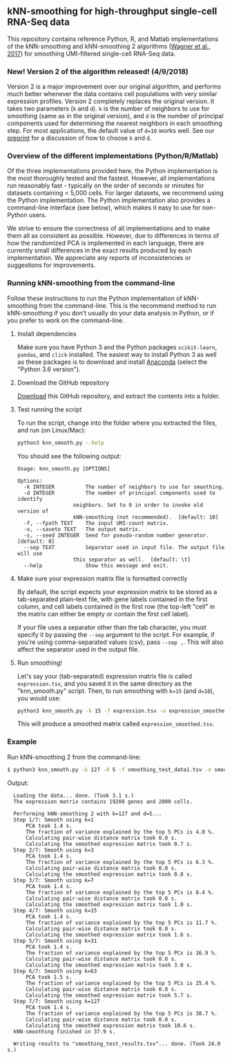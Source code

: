 ## kNN-smoothing for high-throughput single-cell RNA-Seq data

This repository contains reference Python, R, and Matlab implementations of the kNN-smoothing and kNN-smoothing 2 algorithms ([Wagner et al., 2017](https://www.biorxiv.org/content/early/2018/04/09/217737)) for smoothing UMI-filtered single-cell RNA-Seq data.

### New! Version 2 of the algorithm released! (4/9/2018)

Version 2 is a major improvement over our original algorithm, and performs much better whenever the data contains cell populations with very similar expression profiles. Version 2 completely replaces the original version. It takes two parameters (`k` and `d`). `k` is the number of neighbors to use for smoothing (same as in the original version), and `d` is the number of principal components used for determining the nearest neighbors in each smoothing step. For most applications, the default value of `d=10` works well. See our [preprint](https://www.biorxiv.org/content/early/2018/04/09/217737) for a discussion of how to choose `k` and `d`.

### Overview of the different implementations (Python/R/Matlab)

Of the three implementations provided here, the Python implementation is the most thoroughly tested and the fastest. However, all implementations run reasonably fast - typically on the order of seconds or minutes for datasets containing < 5,000 cells. For larger datasets, we recommend using the Python implementation. The Python implementation also provides a command-line interface (see below), which makes it easy to use for non-Python users. 

We strive to ensure the correctness of all implementations and to make them all as consistent as possible. However, due to differences in terms of how the randomized PCA is implemented in each language, there are currently small differences in the exact results produced by each implementation. We appreciate any reports of inconsistencies or suggestions for improvements.

### Running kNN-smoothing from the command-line

Follow these instructions to run the Python implementation of kNN-smoothing from the command-line. This is the recommend method to run kNN-smoothing if you don't usually do your data analysis in Python, or if you prefer to work on the command-line.

1. Install dependencies

   Make sure you have Python 3 and the Python packages `scikit-learn`, `pandas`, and `click` installed. The easiest way to install Python 3 as well as these packages is to download and install [Anaconda](https://github.com/yanailab/CEL-Seq-pipeline/blob/133912cd4ceb20af0c67627ab883dfce8b9668df/sample_sheet_example.txt) (select the "Python 3.6 version").

2. Download the GitHub repository

   [Download](https://github.com/yanailab/knn-smoothing/archive/master.zip) this GitHub repository, and extract the contents into a folder.

3. Test running the script

   To run the script, change into the folder where you extracted the files, and run (on Linux/Mac):
    
   ``` bash
   python3 knn_smooth.py --help
   ```

   You should see the following output:

    ```
	Usage: knn_smooth.py [OPTIONS]

	Options:
	  -k INTEGER          The number of neighbors to use for smoothing.
	  -d INTEGER          The number of principal components used to identify
		              neighbors. Set to 0 in order to invoke old version of
		              kNN-smoothing (not recommended).  [default: 10]
	  -f, --fpath TEXT    The input UMI-count matrix.
	  -o, --saveto TEXT   The output matrix.
	  -s, --seed INTEGER  Seed for pseudo-random number generator.  [default: 0]
	  --sep TEXT          Separator used in input file. The output file will use
		              this separator as well.  [default: \t]
	  --help              Show this message and exit.
    ```

4. Make sure your expression matrix file is formatted correctly

   By default, the script expects your expression matrix to be stored as a tab-separated plain-text file, with gene labels contained in the first column, and cell labels contained in the first row (the top-left "cell" in the matrix can either be empty or contain the first cell label).

   If your file uses a separator other than the tab character, you must specify it by passing the `--sep` argument to the script. For example, if you're using comma-separated values (csv), pass `--sep ,`.  This will also affect the separator used in the output file.

5. Run smoothing!

   Let's say your (tab-separated) expression matrix file is called `expression.tsv`, and you saved it in the same directory as the "knn_smooth.py" script. Then, to run smoothing with `k=15` (and `d=10`), you would use:

   ``` bash
   python3 knn_smooth.py -k 15 -f expression.tsv -o expression_smoothed.tsv
   ```

   This will produce a smoothed matrix called `expression_smoothed.tsv`.


### Example

  Run kNN-smoothing 2 from the command-line:
  ``` bash
  $ python3 knn_smooth.py -k 127 -d 5 -f smoothing_test_data1.tsv -o smoothing_test_results.tsv
  ```

  Output:
  ```
	Loading the data... done. (Took 3.1 s.)
	The expression matrix contains 19208 genes and 2000 cells.

	Performing kNN-smoothing 2 with k=127 and d=5...
	Step 1/7: Smooth using k=1
		PCA took 1.4 s.
		The fraction of variance explained by the top 5 PCs is 4.8 %.
		Calculating pair-wise distance matrix took 0.0 s.
		Calculating the smoothed expression matrix took 0.7 s.
	Step 2/7: Smooth using k=3
		PCA took 1.4 s.
		The fraction of variance explained by the top 5 PCs is 6.3 %.
		Calculating pair-wise distance matrix took 0.0 s.
		Calculating the smoothed expression matrix took 0.8 s.
	Step 3/7: Smooth using k=7
		PCA took 1.4 s.
		The fraction of variance explained by the top 5 PCs is 8.4 %.
		Calculating pair-wise distance matrix took 0.0 s.
		Calculating the smoothed expression matrix took 1.0 s.
	Step 4/7: Smooth using k=15
		PCA took 1.4 s.
		The fraction of variance explained by the top 5 PCs is 11.7 %.
		Calculating pair-wise distance matrix took 0.0 s.
		Calculating the smoothed expression matrix took 1.6 s.
	Step 5/7: Smooth using k=31
		PCA took 1.4 s.
		The fraction of variance explained by the top 5 PCs is 16.9 %.
		Calculating pair-wise distance matrix took 0.0 s.
		Calculating the smoothed expression matrix took 3.0 s.
	Step 6/7: Smooth using k=63
		PCA took 1.5 s.
		The fraction of variance explained by the top 5 PCs is 25.4 %.
		Calculating pair-wise distance matrix took 0.0 s.
		Calculating the smoothed expression matrix took 5.7 s.
	Step 7/7: Smooth using k=127
		PCA took 1.4 s.
		The fraction of variance explained by the top 5 PCs is 38.7 %.
		Calculating pair-wise distance matrix took 0.0 s.
		Calculating the smoothed expression matrix took 10.6 s.
	kNN-smoothing finished in 37.9 s.

	Writing results to "smoothing_test_results.tsv"... done. (Took 24.0 s.)
  ```
